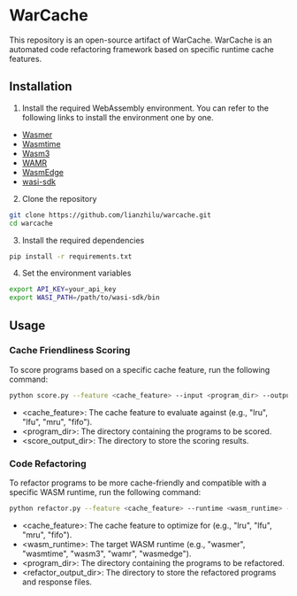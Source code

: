 # WarCache
This repository is an open-source artifact of WarCache. WarCache is an automated code refactoring framework based on specific runtime cache features.

## Installation
1. Install the required WebAssembly environment. You can refer to the following links to install the environment one by one.
- [Wasmer](https://github.com/wasmerio/wasmer)
- [Wasmtime](https://github.com/bytecodealliance/wasmtime)
- [Wasm3](https://github.com/wasm3/wasm3)
- [WAMR](https://github.com/bytecodealliance/wasm-micro-runtime)
- [WasmEdge](https://github.com/WasmEdge/WasmEdge)
- [wasi-sdk](https://github.com/WebAssembly/wasi-sdk)
2. Clone the repository
```bash
git clone https://github.com/lianzhilu/warcache.git
cd warcache
```

3. Install the required dependencies
```bash
pip install -r requirements.txt
```

4. Set the environment variables
```bash
export API_KEY=your_api_key
export WASI_PATH=/path/to/wasi-sdk/bin
```

## Usage
### Cache Friendliness Scoring
To score programs based on a specific cache feature, run the following command:
```bash
python score.py --feature <cache_feature> --input <program_dir> --output <score_output_dir>
```
- <cache_feature>: The cache feature to evaluate against (e.g., "lru", "lfu", "mru", "fifo").
- <program_dir>: The directory containing the programs to be scored.
- <score_output_dir>: The directory to store the scoring results.

### Code Refactoring
To refactor programs to be more cache-friendly and compatible with a specific WASM runtime, run the following command:
```bash
python refactor.py --feature <cache_feature> --runtime <wasm_runtime> --input <program_dir> --output <refactor_output_dir>
```
- <cache_feature>: The cache feature to optimize for (e.g., "lru", "lfu", "mru", "fifo").
- <wasm_runtime>: The target WASM runtime (e.g., "wasmer", "wasmtime", "wasm3", "wamr", "wasmedge").
- <program_dir>: The directory containing the programs to be refactored.
- <refactor_output_dir>: The directory to store the refactored programs and response files.
